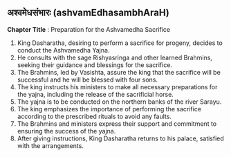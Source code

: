 ## अश्वमेधसंभारः (ashvamEdhasambhAraH)

**Chapter Title** : Preparation for the Ashvamedha Sacrifice

1. King Dasharatha, desiring to perform a sacrifice for progeny, decides to conduct the Ashvamedha Yajna.
2. He consults with the sage Rishyasringa and other learned Brahmins, seeking their guidance and blessings for the sacrifice.
3. The Brahmins, led by Vasishta, assure the king that the sacrifice will be successful and he will be blessed with four sons.
4. The king instructs his ministers to make all necessary preparations for the yajna, including the release of the sacrificial horse.
5. The yajna is to be conducted on the northern banks of the river Sarayu.
6. The king emphasizes the importance of performing the sacrifice according to the prescribed rituals to avoid any faults.
7. The Brahmins and ministers express their support and commitment to ensuring the success of the yajna.
8. After giving instructions, King Dasharatha returns to his palace, satisfied with the arrangements.
